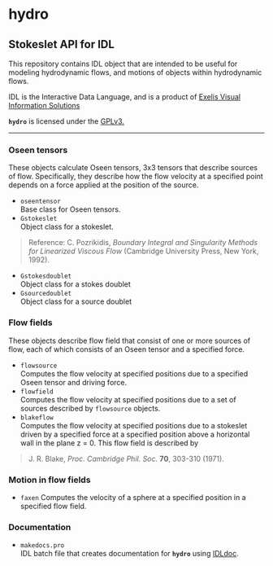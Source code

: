 # hydro
## Stokeslet API for IDL

This repository contains IDL object that are intended to be useful for
modeling hydrodynamic flows, and motions of objects within
hydrodynamic flows.

IDL is the Interactive Data Language, and is a product of
[Exelis Visual Information Solutions](http://exelisvis.com/Home.aspx)

**`hydro`** is licensed under the
[GPLv3.](http://www.gnu.org/licenses/licenses.html#GPL)

---

### Oseen tensors
These objects calculate Oseen tensors, 3x3 tensors that describe
sources of flow.  Specifically, they describe how the flow velocity
at a specified point depends on a force applied at the position of
the source.

* `oseentensor`  
   Base class for Oseen tensors.
* `Gstokeslet`  
   Object class for a stokeslet.  
> Reference: C. Pozrikidis, *Boundary Integral and Singularity Methods
> for Linearized Viscous Flow*
> (Cambridge University Press, New York, 1992).
* `Gstokesdoublet`  
   Object class for a stokes doublet
* `Gsourcedoublet`  
   Object class for a source doublet

### Flow fields
These objects describe flow field that consist of one or more sources
of flow, each of which
consists of an Oseen tensor and a specified force.

* `flowsource`  
   Computes the flow velocity at specified positions due to a
   specified Oseen tensor and driving force.
* `flowfield`  
   Computes the flow velocity at specified positions due to a set of
   sources described by `flowsource` objects.
* `blakeflow`  
   Computes the flow velocity at specified positions due to a
   stokeslet driven by a specified force at a specified position above
   a horizontal wall in the plane z = 0.  This flow field is described
   by
> J. R. Blake, *Proc. Cambridge Phil. Soc.* **70**, 303-310 (1971).
   
### Motion in flow fields

* `faxen`
   Computes the velocity of a sphere at a specified position in a
   specified flow field.

### Documentation

* `makedocs.pro`  
   IDL batch file that creates documentation for **`hydro`** using
[IDLdoc](https://github.com/mgalloy/idldoc).
